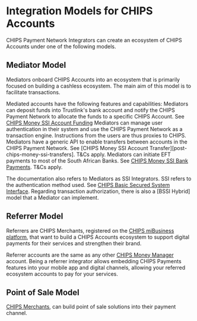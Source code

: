 # Integration Models for CHIPS Accounts

CHIPS Payment Network Integrators can create an ecosystem of CHIPS Accounts under one of the following models.

## Mediator Model
Mediators onboard CHIPS Accounts into an ecosystem that is primarily focused on building a cashless ecosystem. The main aim of this model is to facilitate transactions. 

Mediated accounts have the following features and capabilities:
Mediators can deposit funds into Trustlink's bank account and notify the CHIPS Payment Network to allocate the funds to a specific CHIPS Account. See [CHIPS Money SSI Account Funding][post-chips-money-ssi-bank-deposits-notifications]
Mediators can manage user authentication in their system and use the CHIPS Payment Network as a transaction engine. Instructions from the users are thus proxies to CHIPS. 
Mediators have a generic API to enable transfers between accounts in the CHIPS Payment Network. See [CHIPS Money SSI Account Transfer][post-chips-money-ssi-transfers]. T&Cs apply.
Mediators can initiate EFT payments to most of the South African Banks. See [CHIPS Money SSI Bank Payments][post-chips-money-ssi-bank-payments]. T&Cs apply.

The documentation also refers to Mediators as SSI Integrators. SSI refers to the authentication method used. See [CHIPS Basic Secured System Interface][docs-chips-bssi-auth].
Regarding transaction authorization, there is also a [BSSI Hybrid] model that a Mediator can implement. 

## Referrer Model
Referrers are CHIPS Merchants, registered on the [CHIPS miBusiness platform][web-chips-mibusiness-landingpage], that want to build a CHIPS Accounts ecosystem to support digital payments for their services and strengthen their brand.

Referrer accounts are the same as any other [CHIPS Money Manager][web-chips-individual-landigpage] account. Being a referrer integrator allows embedding CHIPS Payments features into your mobile app and digital channels, allowing your referred ecosystem accounts to pay for your services.

## Point of Sale Model
[CHIPS Merchants][web-chips-mibusiness-landingpage], can build point of sale solutions into their payment channel.


[post-chips-money-ssi-bank-deposits-notifications]: ../reference/sandbox-chips-money-ssi/swagger.json/paths/~1bank~1deposits~1notifications/post
[post-chips-money-ssi-transfer]: ../reference/sandbox-chips-money-ssi/swagger.json/path/~1transfers/post
[post-chips-money-ssi-bank-payments]: ../reference/sandbox-chips-money-ssi/swagger.json/paths/~1bank~1payments/post
[docs-chips-bssi-auth]: ./1-CHIPS-Authentication-and-Authorization/20-CHIPS-Basic-Secured-System-Interface-Authentication.md

[web-chips-mibusiness-landingpage]: https://chips.co.za/payment-network/index.php/businesses
[web-chips-individual-landigpage]: https://www.chips.co.za/payment-network/index.php/chips-for-individuals
